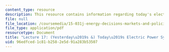 ```yaml
---
content_type: resource
description: This resource contains information regarding today's electric power system.
file: null
file_location: /coursemedia/15-031j-energy-decisions-markets-and-policies-spring-2012/96edfced1c81b2582e5d91a283b53507_MIT15_031JS12_lec17.pdf
file_type: application/pdf
resourcetype: Document
title: "Lecture 17: (Yesterday\u2019s &) Today\u2019s Electric Power System"
uid: 96edfced-1c81-b258-2e5d-91a283b53507
---
```

